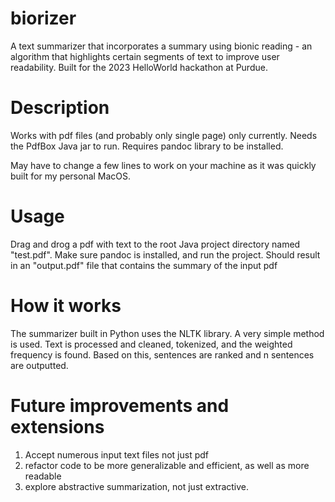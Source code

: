 # biorizer
A text summarizer that incorporates a summary using bionic reading - an algorithm that highlights certain segments of text to improve user readability. Built for the 2023 HelloWorld hackathon at Purdue.

# Description

Works with pdf files (and probably only single page) only currently. Needs the PdfBox Java jar to run. Requires pandoc library to be installed. 

May have to change a few lines to work on your machine as it was quickly built for my personal MacOS. 

# Usage

Drag and drog a pdf with text to the root Java project directory named "test.pdf". Make sure pandoc is installed, and run the project. Should result in an "output.pdf" file that contains the summary of the input pdf 

# How it works

The summarizer built in Python uses the NLTK library. A very simple method is used. Text is processed and cleaned, tokenized, and the weighted frequency is found. Based on this, sentences are ranked and n sentences are outputted. 

# Future improvements and extensions 
1. Accept numerous input text files not just pdf
2. refactor code to be more generalizable and efficient, as well as more readable
3. explore abstractive summarization, not just extractive. 
